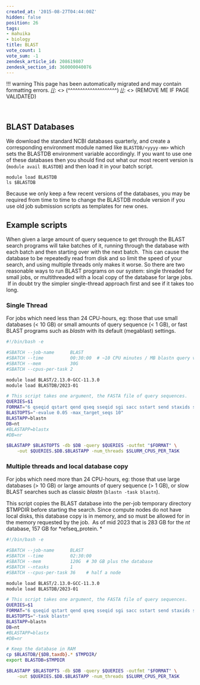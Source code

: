 ```yaml
---
created_at: '2015-08-27T04:44:00Z'
hidden: false
position: 26
tags:
- mahuika
- biology
title: BLAST
vote_count: 1
vote_sum: -1
zendesk_article_id: 208619807
zendesk_section_id: 360000040076
---
```




[//]: <> (REMOVE ME IF PAGE VALIDATED)
[//]: <> (vvvvvvvvvvvvvvvvvvvv)
!!! warning
    This page has been automatically migrated and may contain formatting errors.
[//]: <> (^^^^^^^^^^^^^^^^^^^^)
[//]: <> (REMOVE ME IF PAGE VALIDATED)

<!-- The above lines, specifying the category, section and title, must be
present and always comprising the first three lines of the article. -->

 

## BLAST Databases

We download the standard NCBI databases quarterly, and create a
corresponding environment module named like `BLASTDB/<yyyy-mm>` which
sets the BLASTDB environment variable accordingly. If you want to use
one of these databases then you should find out what our most recent
version is (`module avail BLASTDB`) and then load it in your batch
script.

``` sl
module load BLASTDB
ls $BLASTDB
```

Because we only keep a few recent versions of the databases, you may be
required from time to time to change the BLASTDB module version if you
use old job submission scripts as templates for new ones.

## Example scripts

When given a large amount of query sequence to get through the BLAST
search programs will take batches of it, running through the database
with each batch and then starting over with the next batch.  This can
cause the database to be repeatedly read from disk and so limit the
speed of your search, and using multiple threads only makes it worse. So
there are two reasonable ways to run BLAST programs on our system:
single threaded for small jobs, or multithreaded with a local copy of
the database for large jobs.  If in doubt try the simpler single-thread
approach first and see if it takes too long.

### Single Thread

For jobs which need less than 24 CPU-hours, eg: those that use small
databases (&lt; 10 GB) or small amounts of query sequence (&lt; 1 GB),
or fast BLAST programs such as *blastn* with its default (megablast)
settings.  

``` bash
#!/bin/bash -e

#SBATCH --job-name      BLAST
#SBATCH --time          00:30:00  # ~10 CPU minutes / MB blastn query vs nt
#SBATCH --mem           30G
#SBATCH --cpus-per-task 2

module load BLAST/2.13.0-GCC-11.3.0
module load BLASTDB/2023-01

# This script takes one argument, the FASTA file of query sequences.
QUERIES=$1
FORMAT="6 qseqid qstart qend qseq sseqid sgi sacc sstart send staxids sscinames stitle length evalue bitscore"
BLASTOPTS="-evalue 0.05 -max_target_seqs 10"
BLASTAPP=blastn
DB=nt
#BLASTAPP=blastx
#DB=nr

$BLASTAPP $BLASTOPTS -db $DB -query $QUERIES -outfmt "$FORMAT" \
    -out $QUERIES.$DB.$BLASTAPP -num_threads $SLURM_CPUS_PER_TASK
```

### Multiple threads and local database copy

For jobs which need more than 24 CPU-hours, eg: those that use large
databases (&gt; 10 GB) or large amounts of query sequence (&gt; 1 GB),
or slow BLAST searches such as classic *blastn* (`blastn -task blastn`).

This script copies the BLAST database into the per-job temporary
directory $TMPDIR before starting the search. Since compute nodes do not
have local disks, this database copy is in memory, and so must be
allowed for in the memory requested by the job.  As of mid 2023 that is
283 GB for the *nt* database, 157 GB for *refseq\_protein. *

``` bash
#!/bin/bash -e

#SBATCH --job-name      BLAST
#SBATCH --time          02:30:00
#SBATCH --mem           120G  # 30 GB plus the database
#SBATCH --ntasks        1
#SBATCH --cpus-per-task 36    # half a node

module load BLAST/2.13.0-GCC-11.3.0
module load BLASTDB/2023-01

# This script takes one argument, the FASTA file of query sequences.
QUERIES=$1
FORMAT="6 qseqid qstart qend qseq sseqid sgi sacc sstart send staxids sscinames stitle length evalue bitscore"
BLASTOPTS="-task blastn"
BLASTAPP=blastn
DB=nt
#BLASTAPP=blastx
#DB=nr

# Keep the database in RAM
cp $BLASTDB/{$DB,taxdb}.* $TMPDIR/ 
export BLASTDB=$TMPDIR

$BLASTAPP $BLASTOPTS -db $DB -query $QUERIES -outfmt "$FORMAT" \
    -out $QUERIES.$DB.$BLASTAPP -num_threads $SLURM_CPUS_PER_TASK
```

 